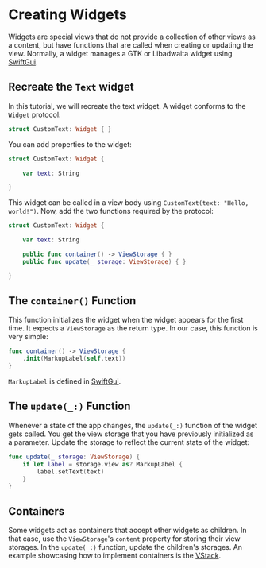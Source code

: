 # Creating Widgets

Widgets are special views that do not provide a collection of other views as a content,
but have functions that are called when creating or updating the view.
Normally, a widget manages a GTK or Libadwaita widget using [SwiftGui][1].

## Recreate the `Text` widget
In this tutorial, we will recreate the text widget.
A widget conforms to the `Widget` protocol:
```swift
struct CustomText: Widget { }
```
You can add properties to the widget:
```swift
struct CustomText: Widget {

    var text: String

}
```
This widget can be called in a view body using `CustomText(text: "Hello, world!")`.
Now, add the two functions required by the protocol:
```swift
struct CustomText: Widget {

    var text: String

    public func container() -> ViewStorage { }
    public func update(_ storage: ViewStorage) { }

}
```

## The `container()` Function
This function initializes the widget when the widget appears for the first time.
It expects a `ViewStorage` as the return type.
In our case, this function is very simple:
```swift
func container() -> ViewStorage {
    .init(MarkupLabel(self.text))
}
```
`MarkupLabel` is defined in [SwiftGui][1].

## The `update(_:)` Function
Whenever a state of the app changes, the `update(_:)` function of the widget gets called.
You get the view storage that you have previously initialized as a parameter.
Update the storage to reflect the current state of the widget:
```swift
func update(_ storage: ViewStorage) {
    if let label = storage.view as? MarkupLabel {
        label.setText(text)
    }
}
```

## Containers
Some widgets act as containers that accept other widgets as children.
In that case, use the `ViewStorage`'s `content` property for storing their view storages.
In the `update(_:)` function, update the children's storages.
An example showcasing how to implement containers is the [VStack][2].

[1]:	https://github.com/JCWasmx86/SwiftGui
[2]:    ../../Sources/Adwaita/View/VStack.swift
